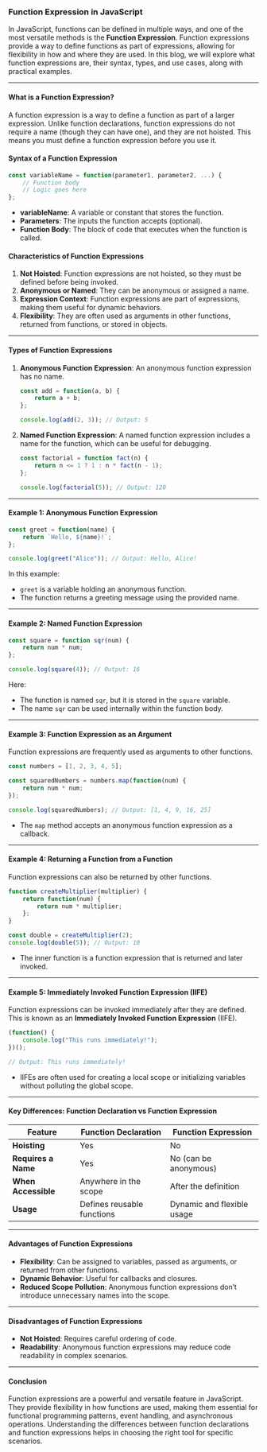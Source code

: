 ### Function Expression in JavaScript

In JavaScript, functions can be defined in multiple ways, and one of the most versatile methods is the **Function Expression**. Function expressions provide a way to define functions as part of expressions, allowing for flexibility in how and where they are used. In this blog, we will explore what function expressions are, their syntax, types, and use cases, along with practical examples.

---

#### What is a Function Expression?
A function expression is a way to define a function as part of a larger expression. Unlike function declarations, function expressions do not require a name (though they can have one), and they are not hoisted. This means you must define a function expression before you use it.

#### Syntax of a Function Expression
```javascript
const variableName = function(parameter1, parameter2, ...) {
    // Function body
    // Logic goes here
};
```
- **variableName**: A variable or constant that stores the function.
- **Parameters**: The inputs the function accepts (optional).
- **Function Body**: The block of code that executes when the function is called.

#### Characteristics of Function Expressions
1. **Not Hoisted**: Function expressions are not hoisted, so they must be defined before being invoked.
2. **Anonymous or Named**: They can be anonymous or assigned a name.
3. **Expression Context**: Function expressions are part of expressions, making them useful for dynamic behaviors.
4. **Flexibility**: They are often used as arguments in other functions, returned from functions, or stored in objects.

---

#### Types of Function Expressions

1. **Anonymous Function Expression**:
   An anonymous function expression has no name.
   ```javascript
   const add = function(a, b) {
       return a + b;
   };

   console.log(add(2, 3)); // Output: 5
   ```

2. **Named Function Expression**:
   A named function expression includes a name for the function, which can be useful for debugging.
   ```javascript
   const factorial = function fact(n) {
       return n <= 1 ? 1 : n * fact(n - 1);
   };

   console.log(factorial(5)); // Output: 120
   ```

---

#### Example 1: Anonymous Function Expression
```javascript
const greet = function(name) {
    return `Hello, ${name}!`;
};

console.log(greet("Alice")); // Output: Hello, Alice!
```
In this example:
- `greet` is a variable holding an anonymous function.
- The function returns a greeting message using the provided name.

---

#### Example 2: Named Function Expression
```javascript
const square = function sqr(num) {
    return num * num;
};

console.log(square(4)); // Output: 16
```
Here:
- The function is named `sqr`, but it is stored in the `square` variable.
- The name `sqr` can be used internally within the function body.

---

#### Example 3: Function Expression as an Argument
Function expressions are frequently used as arguments to other functions.
```javascript
const numbers = [1, 2, 3, 4, 5];

const squaredNumbers = numbers.map(function(num) {
    return num * num;
});

console.log(squaredNumbers); // Output: [1, 4, 9, 16, 25]
```
- The `map` method accepts an anonymous function expression as a callback.

---

#### Example 4: Returning a Function from a Function
Function expressions can also be returned by other functions.
```javascript
function createMultiplier(multiplier) {
    return function(num) {
        return num * multiplier;
    };
}

const double = createMultiplier(2);
console.log(double(5)); // Output: 10
```
- The inner function is a function expression that is returned and later invoked.

---

#### Example 5: Immediately Invoked Function Expression (IIFE)
Function expressions can be invoked immediately after they are defined. This is known as an **Immediately Invoked Function Expression** (IIFE).
```javascript
(function() {
    console.log("This runs immediately!");
})();

// Output: This runs immediately!
```
- IIFEs are often used for creating a local scope or initializing variables without polluting the global scope.

---

#### Key Differences: Function Declaration vs Function Expression

| Feature                  | Function Declaration         | Function Expression            |
|--------------------------|------------------------------|---------------------------------|
| **Hoisting**             | Yes                         | No                              |
| **Requires a Name**      | Yes                         | No (can be anonymous)          |
| **When Accessible**      | Anywhere in the scope       | After the definition            |
| **Usage**                | Defines reusable functions  | Dynamic and flexible usage      |

---

#### Advantages of Function Expressions
- **Flexibility**: Can be assigned to variables, passed as arguments, or returned from other functions.
- **Dynamic Behavior**: Useful for callbacks and closures.
- **Reduced Scope Pollution**: Anonymous function expressions don’t introduce unnecessary names into the scope.

---

#### Disadvantages of Function Expressions
- **Not Hoisted**: Requires careful ordering of code.
- **Readability**: Anonymous function expressions may reduce code readability in complex scenarios.

---

#### Conclusion
Function expressions are a powerful and versatile feature in JavaScript. They provide flexibility in how functions are used, making them essential for functional programming patterns, event handling, and asynchronous operations. Understanding the differences between function declarations and function expressions helps in choosing the right tool for specific scenarios.


